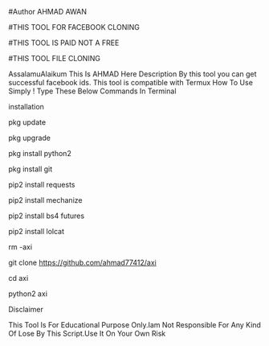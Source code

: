 #Author AHMAD AWAN

#THIS TOOL FOR FACEBOOK CLONING

#THIS TOOL IS PAID NOT A FREE

#THIS TOOL FILE CLONING 

AssalamuAlaikum This Is AHMAD Here Description By this tool you can get successful facebook ids. This tool is compatible with Termux How To Use Simply ! Type These Below Commands In Terminal

installation

pkg update

pkg upgrade

pkg install python2

pkg install git

pip2 install requests

pip2 install mechanize

pip2 install bs4 futures

pip2 install lolcat

rm -axi

git clone https://github.com/ahmad77412/axi

cd axi

python2 axi

Disclaimer

This Tool Is For Educational Purpose Only.Iam Not Responsible For Any Kind Of Lose By This Script.Use It On Your Own Risk
